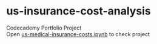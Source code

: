 # us-insurance-cost-analysis
 Codecademy Portfolio Project<br>
 Open <a href="https://github.com/niprobin/us-insurance-cost-analysis/blob/main/us-medical-insurance-costs.ipynb">us-medical-insurance-costs.ipynb</a> to check project
